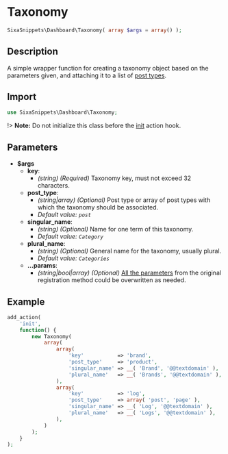 # Taxonomy

```php
SixaSnippets\Dashboard\Taxonomy( array $args = array() );
```

## Description

A simple wrapper function for creating a taxonomy object based on the parameters given, and attaching it to a list of [post types](dashboard/post-type.md).

## Import

```php 
use SixaSnippets\Dashboard\Taxonomy;
```

!> **Note:** Do not initialize this class before the [init](http://developer.wordpress.org/reference/hooks/init/) action hook.

## Parameters

- **$args**
	- **key**:
        - *(string) (Required)* Taxonomy key, must not exceed 32 characters.
	- **post_type**:
        - *(string|array) (Optional)* Post type or array of post types with which the taxonomy should be associated.
        - *Default value: `post`*
	- **singular_name**:
        - *(string) (Optional)* Name for one term of this taxonomy.
        - *Default value: `Category`*
	- **plural_name**:
        - *(string) (Optional)* General name for the taxonomy, usually plural.
        - *Default value: `Categories`*
	- **…params**:
		- *(string|bool|array) (Optional)* [All the parameters](http://developer.wordpress.org/reference/functions/register_taxonomy/) from the original registration method could be overwritten as needed.

## Example

```php
add_action(
	'init',
	function() {
		new Taxonomy(
			array(
				array(
					'key'           => 'brand',
					'post_type'     => 'product',
					'singular_name' => __( 'Brand', '@@textdomain' ),
					'plural_name'   => __( 'Brands', '@@textdomain' ),
				),
				array(
					'key'           => 'log',
					'post_type'     => array( 'post', 'page' ),
					'singular_name' => __( 'Log', '@@textdomain' ),
					'plural_name'   => __( 'Logs', '@@textdomain' ),
				),
			)
		);
	}
);
```